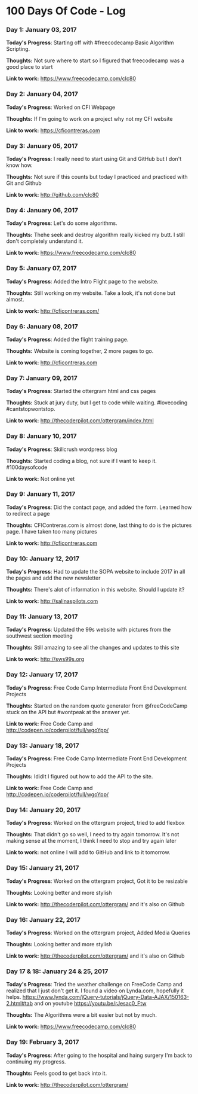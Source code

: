 # 100 Days Of Code - Log

### Day 1: January 03, 2017

**Today's Progress**: Starting off with #freecodecamp Basic Algorithm Scripting.

**Thoughts:** Not sure where to start so I figured that freecodecamp was a good place to start

**Link to work:** https://www.freecodecamp.com/clc80

### Day 2: January 04, 2017

**Today's Progress**: Worked on CFI Webpage

**Thoughts:** If I'm going to work on a project why not my CFI website

**Link to work:** https://cficontreras.com

### Day 3: January 05, 2017

**Today's Progress**: I really need to start using Git and GitHub but I don't know how. 

**Thoughts:** Not sure if this counts but today I practiced and practiced with Git and Github

**Link to work:** http://github.com/clc80

### Day 4: January 06, 2017

**Today's Progress**: Let's do some algorithms.

**Thoughts:** Thehe seek and destroy algorithm really kicked my butt. I still don't completely understand it.

**Link to work:** https://www.freecodecamp.com/clc80

### Day 5: January 07, 2017

**Today's Progress**: Added the Intro Flight page to the website.

**Thoughts:** Still working on my website. Take a look, it's not done but almost.  

**Link to work:** http://cficontreras.com/ 

### Day 6: January 08, 2017

**Today's Progress**: Added the flight training page.

**Thoughts:** Website is coming together, 2 more pages to go.

**Link to work:** http://cficontreras.com

### Day 7: January 09, 2017

**Today's Progress**: Started the ottergram html and css pages

**Thoughts:** Stuck at jury duty, but I get to code while waiting. #lovecoding #cantstopwontstop.

**Link to work:** http://thecoderpilot.com/ottergram/index.html

### Day 8: January 10, 2017

**Today's Progress**: Skillcrush wordpress blog

**Thoughts:** Started coding a blog, not sure if I want to keep it. #100daysofcode

**Link to work:** Not online yet

### Day 9: January 11, 2017

**Today's Progress**: Did the contact page, and added the form. Learned how to redirect a page

**Thoughts:** CFIContreras.com  is almost done, last thing to do is the pictures page. I have taken too many pictures 

**Link to work:** http://cficontreras.com

### Day 10: January 12, 2017

**Today's Progress**: Had to update the SOPA website to include 2017 in all the pages and add the new newsletter

**Thoughts:** There's alot of information in this website. Should I update it? 

**Link to work:** http://salinaspilots.com

### Day 11: January 13, 2017

**Today's Progress**: Updated the 99s website with pictures from the southwest section meeting

**Thoughts:** Still amazing to see all the changes and updates to this site

**Link to work:** http://sws99s.org

### Day 12: January 17, 2017

**Today's Progress**: Free Code Camp Intermediate Front End Development Projects

**Thoughts:** Started on the random quote generator from @freeCodeCamp stuck on the API but #wontpeak at the answer yet.

**Link to work:** Free Code Camp and http://codepen.io/coderpilot/full/wgoYpp/

### Day 13: January 18, 2017

**Today's Progress**: Free Code Camp Intermediate Front End Development Projects

**Thoughts:** IdidIt I figured out how to add the API to the site. 

**Link to work:** Free Code Camp and http://codepen.io/coderpilot/full/wgoYpp/

### Day 14: January 20, 2017

**Today's Progress**: Worked on the ottergram project, tried to add flexbox

**Thoughts:** That didn't go so well, I need to try again tomorrow. It's not making sense at the moment, I think I need to stop and try again later

**Link to work:** not online I will add to GitHub and link to it tomorrow.

### Day 15: January 21, 2017

**Today's Progress**: Worked on the ottergram project, Got it to be resizable

**Thoughts:** Looking better and more stylish

**Link to work:** http://thecoderpilot.com/ottergram/ and it's also on Github

### Day 16: January 22, 2017

**Today's Progress**: Worked on the ottergram project, Added Media Queries

**Thoughts:** Looking better and more stylish

**Link to work:** http://thecoderpilot.com/ottergram/ and it's also on Github

### Day 17 & 18: January 24 & 25, 2017

**Today's Progress**: Tried the weather challenge on FreeCode Camp and realized that I just don't get it. I found a video on Lynda.com, hopefully it helps. https://www.lynda.com/jQuery-tutorials/jQuery-Data-AJAX/150163-2.html#tab and on youtube https://youtu.be/rJesac0_Ftw

**Thoughts:** The Algorithms were a bit easier but not by much. 

**Link to work:** https://www.freecodecamp.com/clc80

### Day 19: February 3, 2017

**Today's Progress**: After going to the hospital and haing surgery I'm back to continuing my progress. 

**Thoughts:** Feels good to get back into it. 

**Link to work:** http://thecoderpilot.com/ottergram/
